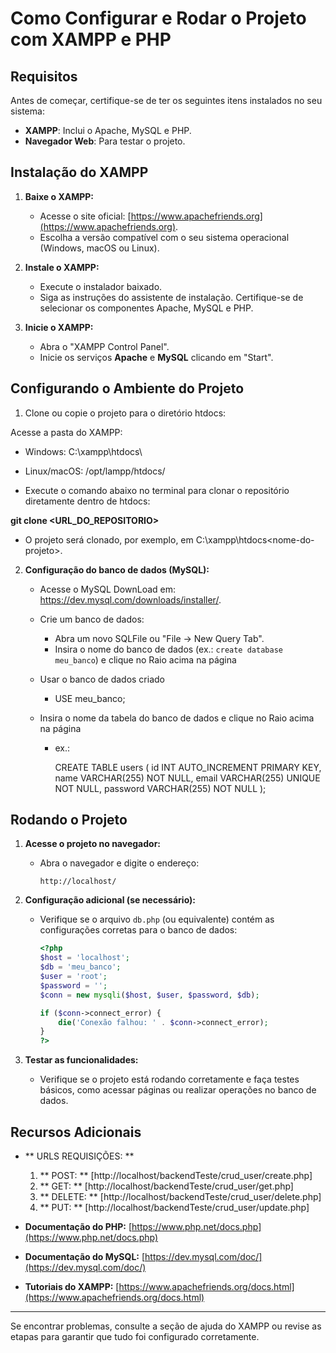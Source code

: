 # Como Configurar e Rodar o Projeto com XAMPP e PHP

## Requisitos

Antes de começar, certifique-se de ter os seguintes itens instalados no seu sistema:
- **XAMPP**: Inclui o Apache, MySQL e PHP.
- **Navegador Web**: Para testar o projeto.

## Instalação do XAMPP

1. **Baixe o XAMPP:**
   - Acesse o site oficial: [https://www.apachefriends.org](https://www.apachefriends.org).
   - Escolha a versão compatível com o seu sistema operacional (Windows, macOS ou Linux).

2. **Instale o XAMPP:**
   - Execute o instalador baixado.
   - Siga as instruções do assistente de instalação. Certifique-se de selecionar os componentes Apache, MySQL e PHP.

3. **Inicie o XAMPP:**
   - Abra o "XAMPP Control Panel".
   - Inicie os serviços **Apache** e **MySQL** clicando em "Start".

## Configurando o Ambiente do Projeto

1. Clone ou copie o projeto para o diretório htdocs:

Acesse a pasta do XAMPP:

- Windows: C:\xampp\htdocs\

- Linux/macOS: /opt/lampp/htdocs/

- Execute o comando abaixo no terminal para clonar o repositório diretamente dentro de htdocs:

**git clone <URL_DO_REPOSITORIO>**

- O projeto será clonado, por exemplo, em C:\xampp\htdocs\<nome-do-projeto>.

2. **Configuração do banco de dados (MySQL):** 
   - Acesse o MySQL DownLoad em: https://dev.mysql.com/downloads/installer/.
   - Crie um banco de dados:
     - Abra um novo SQLFile ou "File -> New Query Tab".
     - Insira o nome do banco de dados (ex.: `create database meu_banco`) e clique no Raio acima na página

   - Usar o banco de dados criado
   
      - USE meu_banco;

   - Insira o nome da tabela do banco de dados e clique no Raio acima na página
   
      - ex.:
     
         CREATE TABLE users (
             id INT AUTO_INCREMENT PRIMARY KEY,
             name VARCHAR(255) NOT NULL,
             email VARCHAR(255) UNIQUE NOT NULL,
             password VARCHAR(255) NOT NULL
         );

## Rodando o Projeto

1. **Acesse o projeto no navegador:**
   - Abra o navegador e digite o endereço:
     ```
     http://localhost/
     ```

2. **Configuração adicional (se necessário):**
   - Verifique se o arquivo `db.php` (ou equivalente) contém as configurações corretas para o banco de dados:
     ```php
     <?php
     $host = 'localhost';
     $db = 'meu_banco';
     $user = 'root';
     $password = '';
     $conn = new mysqli($host, $user, $password, $db);

     if ($conn->connect_error) {
         die('Conexão falhou: ' . $conn->connect_error);
     }
     ?>
     ```

3. **Testar as funcionalidades:**
   - Verifique se o projeto está rodando corretamente e faça testes básicos, como acessar páginas ou realizar operações no banco de dados.

## Recursos Adicionais

- ** URLS REQUISIÇÕES: **
  1. ** POST: ** [http://localhost/backendTeste/crud_user/create.php]
  2. ** GET: ** [http://localhost/backendTeste/crud_user/get.php]
  3. ** DELETE: ** [http://localhost/backendTeste/crud_user/delete.php]
  4. ** PUT: ** [http://localhost/backendTeste/crud_user/update.php]

- **Documentação do PHP:** [https://www.php.net/docs.php](https://www.php.net/docs.php)
- **Documentação do MySQL:** [https://dev.mysql.com/doc/](https://dev.mysql.com/doc/)
- **Tutoriais do XAMPP:** [https://www.apachefriends.org/docs.html](https://www.apachefriends.org/docs.html)

---

Se encontrar problemas, consulte a seção de ajuda do XAMPP ou revise as etapas para garantir que tudo foi configurado corretamente.

